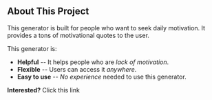 ## About This Project

This generator is built for people who want to seek daily motivation. It provides a tons of motivational quotes to the user. 

This generator is:

-   **Helpful**  -- It helps people who are  _lack of motivation_. 
-   **Flexible**  -- Users can access it _anywhere_. 
-   **Easy to use**  -- _No experience_ needed to use this generator.

**Interested?**
Click this link 